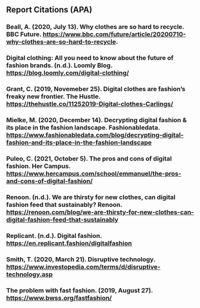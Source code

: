 ## Report Citations (APA)

### Beall, A. (2020, July 13). Why clothes are so hard to recycle. BBC Future. https://www.bbc.com/future/article/20200710-why-clothes-are-so-hard-to-recycle.

### Digital clothing: All you need to know about the future of fashion brands. (n.d.). Loomly Blog. https://blog.loomly.com/digital-clothing/

### Grant, C. (2019, Novemeber 25). Digital clothes are fashion’s freaky new frontier. The Hustle. https://thehustle.co/11252019-Digital-clothes-Carlings/

### Mielke, M. (2020, December 14). Decrypting digital fashion & its place in the fashion landscape. Fashionabledata. https://www.fashionabledata.com/blog/decrypting-digital-fashion-and-its-place-in-the-fashion-landscape

### Puleo, C. (2021, October 5). The pros and cons of digital fashion. Her Campus. https://www.hercampus.com/school/emmanuel/the-pros-and-cons-of-digital-fashion/

### Renoon. (n.d.). We are thirsty for new clothes, can digital fashion feed that sustainably? Renoon. https://renoon.com/blog/we-are-thirsty-for-new-clothes-can-digital-fashion-feed-that-sustainably

### Replicant. (n.d.). Digital fashion. https://en.replicant.fashion/digitalfashion

### Smith, T. (2020, March 21). Disruptive technology. https://www.investopedia.com/terms/d/disruptive-technology.asp

### The problem with fast fashion. (2019, August 27). https://www.bwss.org/fastfashion/

